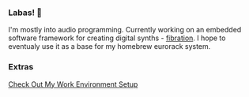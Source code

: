 ### Labas! 👋

I'm mostly into audio programming. Currently working on an embedded software framework for creating digital synths - [fibration](https://github.com/lukasnee/fibration). I hope to eventualy use it as a base for my homebrew eurorack system.

### Extras
[Check Out My Work Environment Setup](https://github.com/lukasnee/lukasnee/blob/main/setup.md)
